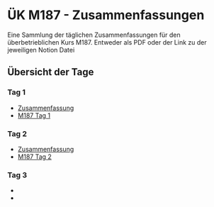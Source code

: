 # ÜK M187 - Zusammenfassungen

Eine Sammlung der täglichen Zusammenfassungen für den überbetrieblichen Kurs M187. 
Entweder als PDF oder der Link zu der jeweiligen Notion Datei

## Übersicht der Tage

### Tag 1
- [Zusammenfassung](https://www.notion.so/M187-Tag-1-Zusammenfassung-Notizen-271510575c398036a2f3c32dc4f2ca2e?source=copy_link)
- [M187 Tag 1](https://m187.ict-bz.ch/tag-1)

### Tag 2
- [Zusammenfassung](https://www.notion.so/M187-Tag-2-2727bcf25d4180aba51cc90d782ac150?source=copy_link)
- [M187 Tag 2](https://m187.ict-bz.ch/tag-2)

### Tag 3
-
-
